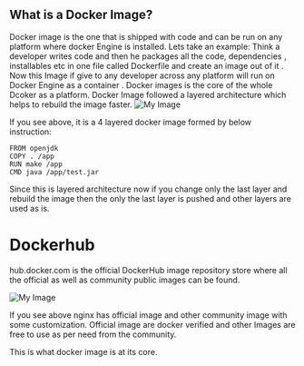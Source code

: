 

## What is a Docker Image? 

Docker image is the one that is shipped with code and can be run on any platform where docker Engine is installed. Lets take an example:
Think a developer writes code and then he packages all the code, dependencies , installables etc in one file called Dockerfile and create an image out of it .
Now this Image if give to any developer across any platform will run on Docker Engine as a container . 
Docker images is the core of the whole Dcoker as a platform. Docker Image followed a layered architecture which helps to rebuild
the image faster. 
![My Image](https://raw.githubusercontent.com/collabnix/dockerlabs/master/beginners/images/layer.png)

If you see above, it is a 4 layered docker image formed by below instruction:

```
FROM openjdk
COPY . /app
RUN make /app
CMD java /app/test.jar
```
Since this is layered architecture now if you change only the last layer and rebuild the image then the only the last layer is pushed 
and other layers are used as is.

# Dockerhub
hub.docker.com is the official DockerHub image repository store where all the official as well as community public images can be found.

![My Image](https://raw.githubusercontent.com/collabnix/dockerlabs/master/beginners/images/dockerhub.png)

If you see above nginx has official image and other community image with some customization. Official image are docker verified and other Images 
are free to use as per need from the community.

This is what docker image is at its core.
